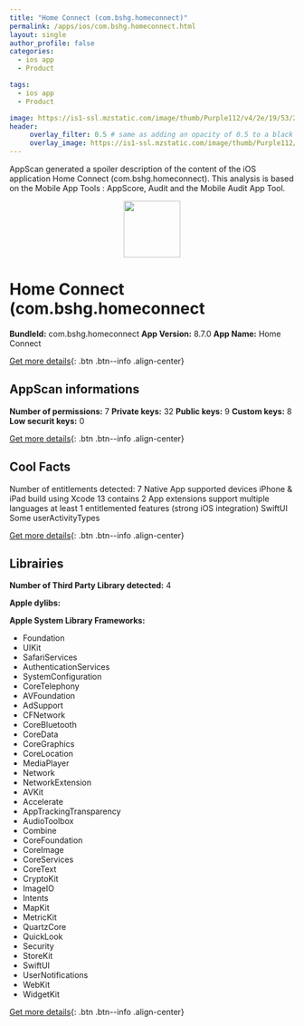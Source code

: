 ```yaml
---
title: "Home Connect (com.bshg.homeconnect)"
permalink: /apps/ios/com.bshg.homeconnect.html
layout: single
author_profile: false
categories: 
  - ios app 
  - Product 

tags: 
  - ios app 
  - Product 

image: https://is1-ssl.mzstatic.com/image/thumb/Purple112/v4/2e/19/53/2e195382-ed3f-9a08-4847-c650b940da14/AppIconAppStore-1x_U007emarketing-0-9-0-85-220.png/512x512bb.jpg
header: 
     overlay_filter: 0.5 # same as adding an opacity of 0.5 to a black background
     overlay_image: https://is1-ssl.mzstatic.com/image/thumb/Purple112/v4/2e/19/53/2e195382-ed3f-9a08-4847-c650b940da14/AppIconAppStore-1x_U007emarketing-0-9-0-85-220.png/512x512bb.jpg
---
```

AppScan generated a spoiler description of the content of the iOS application Home Connect (com.bshg.homeconnect). This analysis is based on the Mobile App Tools : AppScore, Audit and the Mobile Audit App Tool.

  
  
<div style="text-align: center;"><img src="https://is1-ssl.mzstatic.com/image/thumb/Purple112/v4/2e/19/53/2e195382-ed3f-9a08-4847-c650b940da14/AppIconAppStore-1x_U007emarketing-0-9-0-85-220.png/512x512bb.jpg" width="100" height="100"></div>  
  
# Home Connect (com.bshg.homeconnect

**BundleId:** com.bshg.homeconnect
**App Version:** 8.7.0
**App Name:** Home Connect


[Get more details](/pricing.html){: .btn .btn--info .align-center}  
  
## AppScan informations 

**Number of permissions:** 7
**Private keys:** 32
**Public keys:** 9
**Custom keys:** 8
**Low securit keys:** 0
  
[Get more details](/pricing.html){: .btn .btn--info .align-center}

## Cool Facts

Number of entitlements detected: 7
Native App
supported devices iPhone & iPad
build using Xcode 13
contains 2 App extensions
support multiple languages
at least 1 entitlemented features (strong iOS integration)
SwiftUI
Some userActivityTypes
  
[Get more details](/pricing.html){: .btn .btn--info .align-center}

## Librairies 
**Number of Third Party Library detected:** 4

**Apple dylibs:**


**Apple System Library Frameworks:**
- Foundation
- UIKit
- SafariServices
- AuthenticationServices
- SystemConfiguration
- CoreTelephony
- AVFoundation
- AdSupport
- CFNetwork
- CoreBluetooth
- CoreData
- CoreGraphics
- CoreLocation
- MediaPlayer
- Network
- NetworkExtension
- AVKit
- Accelerate
- AppTrackingTransparency
- AudioToolbox
- Combine
- CoreFoundation
- CoreImage
- CoreServices
- CoreText
- CryptoKit
- ImageIO
- Intents
- MapKit
- MetricKit
- QuartzCore
- QuickLook
- Security
- StoreKit
- SwiftUI
- UserNotifications
- WebKit
- WidgetKit


  
[Get more details](/pricing.html){: .btn .btn--info .align-center}

